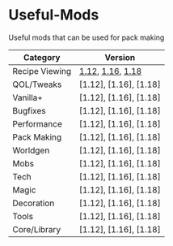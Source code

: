 # Useful-Mods
Useful mods that can be used for pack making

| Category  | Version |
| ------------- | ------------- |
| Recipe Viewing | [1.12](https://github.com/PufferTeam/Useful-Mods/blob/main/Files/Essentials/1.12.md), [1.16](https://github.com/PufferTeam/Useful-Mods/blob/main/Files/Essentials/1.16.md), [1.18](https://github.com/PufferTeam/Useful-Mods/blob/main/Files/Essentials/1.18.md) |
| QOL/Tweaks | [1.12], [1.16], [1.18] |
| Vanilla+ | [1.12], [1.16], [1.18] |
| Bugfixes | [1.12], [1.16], [1.18] |
| Performance | [1.12], [1.16], [1.18] |
| Pack Making | [1.12], [1.16], [1.18] |
| Worldgen | [1.12], [1.16], [1.18] |
| Mobs | [1.12], [1.16], [1.18] |
| Tech | [1.12], [1.16], [1.18] |
| Magic | [1.12], [1.16], [1.18] |
| Decoration | [1.12], [1.16], [1.18] |
| Tools | [1.12], [1.16], [1.18] |
| Core/Library | [1.12], [1.16], [1.18] |
